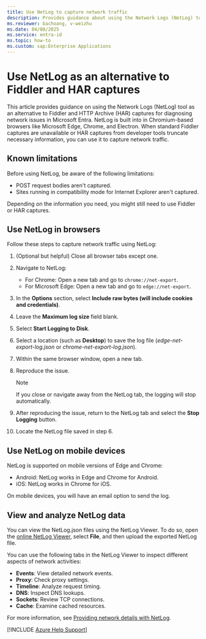 ```yaml
---
title: Use NetLog to capture network traffic
description: Provides guidance about using the Network Logs (NetLog) tool as an alternative to Fiddler and HTTP Archive (HAR) captures.
ms.reviewer: bachoang, v-weizhu
ms.date: 04/08/2025
ms.service: entra-id
ms.topic: how-to
ms.custom: sap:Enterprise Applications
---
```

# Use NetLog as an alternative to Fiddler and HAR captures

This article provides guidance on using the Network Logs (NetLog) tool as an alternative to Fiddler and HTTP Archive (HAR) captures for diagnosing network issues in Microsoft Entra. NetLog is built into in Chromium-based browsers like Microsoft Edge, Chrome, and Electron. When standard Fiddler captures are unavailable or HAR captures from developer tools truncate necessary information, you can use it to capture network traffic.

## Known limitations

Before using NetLog, be aware of the following limitations:

- POST request bodies aren't captured.
- Sites running in compatibility mode for Internet Explorer aren't captured.

Depending on the information you need, you might still need to use Fiddler or HAR captures.

## Use NetLog in browsers

Follow these steps to capture network traffic using NetLog:

1. (Optional but helpful) Close all browser tabs except one.
1. Navigate to NetLog:
    - For Chrome: Open a new tab and go to `chrome://net-export`.
    - For Microsoft Edge: Open a new tab and go to `edge://net-export`.
1. In the **Options** section, select **Include raw bytes (will include cookies and credentials)**.
1. Leave the **Maximum log size** field blank.
1. Select **Start Logging to Disk**.
1. Select a location (such as **Desktop**) to save the log file (*edge-net-export-log.json* or *chrome-net-export-log.json*).
1. Within the same browser window, open a new tab.
1. Reproduce the issue.

    > [!NOTE]
    > If you close or navigate away from the NetLog tab, the logging will stop automatically.
1. After reproducing the issue, return to the NetLog tab and select the **Stop Logging** button.
1. Locate the NetLog file saved in step 6.

## Use NetLog on mobile devices

NetLog is supported on mobile versions of Edge and Chrome:

- Android: NetLog works in Edge and Chrome for Android.
- iOS: NetLog works in Chrome for iOS.

On mobile devices, you will have an email option to send the log.

## View and analyze NetLog data

You can view the NetLog.json files using the NetLog Viewer. To do so, open the [online NetLog Viewer](https://netlog-viewer.appspot.com/#import), select **File**, and then upload the exported NetLog file.

You can use the following tabs in the NetLog Viewer to inspect different aspects of network activities:

- **Events**: View detailed network events.
- **Proxy**: Check proxy settings.
- **Timeline**: Analyze request timing.
- **DNS**: Inspect DNS lookups.
- **Sockets**: Review TCP connections.
- **Cache**: Examine cached resources.

For more information, see [Providing network details with NetLog](https://dev.chromium.org/for-testers/providing-network-details).

[!INCLUDE [Azure Help Support](../../../includes/azure-help-support.md)]